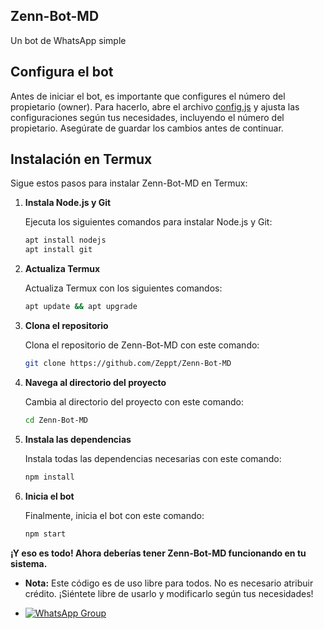 ## Zenn-Bot-MD

Un bot de WhatsApp simple


## Configura el bot

Antes de iniciar el bot, es importante que configures el número del propietario (owner). Para hacerlo, abre el archivo [config.js](configuracion.md) y ajusta las configuraciones según tus necesidades, incluyendo el número del propietario. Asegúrate de guardar los cambios antes de continuar.

## Instalación en Termux

Sigue estos pasos para instalar Zenn-Bot-MD en Termux:

1. **Instala Node.js y Git**

   Ejecuta los siguientes comandos para instalar Node.js y Git:
   ```bash
   apt install nodejs
   apt install git
   ```
   
2. **Actualiza Termux**

   Actualiza Termux con los siguientes comandos:
    ```bash
   apt update && apt upgrade
    ```
    
3. **Clona el repositorio**

   Clona el repositorio de Zenn-Bot-MD con este comando:
    ```bash
   git clone https://github.com/Zeppt/Zenn-Bot-MD
    ```

4. **Navega al directorio del proyecto**

   Cambia al directorio del proyecto con este comando:
    ```bash
   cd Zenn-Bot-MD
    ```

5. **Instala las dependencias**

   Instala todas las dependencias necesarias con este comando:
   ```bash
   npm install
   ```

6. **Inicia el bot**

   Finalmente, inicia el bot con este comando:
   ```bash
   npm start
   ```
   
**¡Y eso es todo! Ahora deberías tener Zenn-Bot-MD funcionando en tu sistema.**

- **Nota:** Este código es de uso libre para todos. No es necesario atribuir crédito. ¡Siéntete libre de usarlo y modificarlo según tus necesidades!

- [![WhatsApp Group](https://img.shields.io/badge/WhatsApp-25D366?style=for-the-badge&logo=whatsapp&logoColor=white)](https://wa.me/526673877887)
